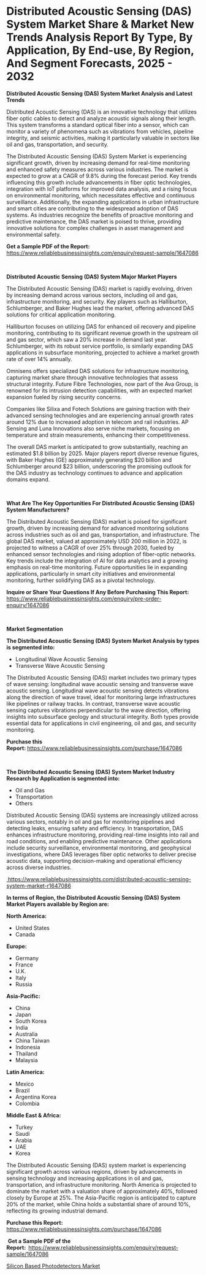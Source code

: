 <p><h1>Distributed Acoustic Sensing (DAS) System Market Share & Market New Trends Analysis Report By Type, By Application, By End-use, By Region, And Segment Forecasts, 2025 - 2032</h1></p><p><strong>Distributed Acoustic Sensing (DAS) System Market Analysis and Latest Trends</strong></p>
<p><p>Distributed Acoustic Sensing (DAS) is an innovative technology that utilizes fiber optic cables to detect and analyze acoustic signals along their length. This system transforms a standard optical fiber into a sensor, which can monitor a variety of phenomena such as vibrations from vehicles, pipeline integrity, and seismic activities, making it particularly valuable in sectors like oil and gas, transportation, and security.</p><p>The Distributed Acoustic Sensing (DAS) System Market is experiencing significant growth, driven by increasing demand for real-time monitoring and enhanced safety measures across various industries. The market is expected to grow at a CAGR of 9.8% during the forecast period. Key trends influencing this growth include advancements in fiber optic technologies, integration with IoT platforms for improved data analysis, and a rising focus on environmental monitoring, which necessitates effective and continuous surveillance. Additionally, the expanding applications in urban infrastructure and smart cities are contributing to the widespread adoption of DAS systems. As industries recognize the benefits of proactive monitoring and predictive maintenance, the DAS market is poised to thrive, providing innovative solutions for complex challenges in asset management and environmental safety.</p></p>
<p><strong>Get a Sample PDF of the Report:&nbsp;</strong> <a href="https://www.reliablebusinessinsights.com/enquiry/request-sample/1647086?utm_campaign=3499&utm_medium=2&utm_source=Github&utm_content=ia&utm_term=29032025&utm_id=distributed-acoustic-sensing-das-system">https://www.reliablebusinessinsights.com/enquiry/request-sample/1647086</a></p>
<p>&nbsp;</p>
<p><strong>Distributed Acoustic Sensing (DAS) System Major Market Players</strong></p>
<p><p>The Distributed Acoustic Sensing (DAS) market is rapidly evolving, driven by increasing demand across various sectors, including oil and gas, infrastructure monitoring, and security. Key players such as Halliburton, Schlumberger, and Baker Hughes lead the market, offering advanced DAS solutions for critical application monitoring.</p><p>Halliburton focuses on utilizing DAS for enhanced oil recovery and pipeline monitoring, contributing to its significant revenue growth in the upstream oil and gas sector, which saw a 20% increase in demand last year. Schlumberger, with its robust service portfolio, is similarly expanding DAS applications in subsurface monitoring, projected to achieve a market growth rate of over 14% annually.</p><p>Omnisens offers specialized DAS solutions for infrastructure monitoring, capturing market share through innovative technologies that assess structural integrity. Future Fibre Technologies, now part of the Ava Group, is renowned for its intrusion detection capabilities, with an expected market expansion fueled by rising security concerns.</p><p>Companies like Silixa and Fotech Solutions are gaining traction with their advanced sensing technologies and are experiencing annual growth rates around 12% due to increased adoption in telecom and rail industries. AP Sensing and Luna Innovations also serve niche markets, focusing on temperature and strain measurements, enhancing their competitiveness.</p><p>The overall DAS market is anticipated to grow substantially, reaching an estimated $1.8 billion by 2025. Major players report diverse revenue figures, with Baker Hughes (GE) approximately generating $20 billion and Schlumberger around $23 billion, underscoring the promising outlook for the DAS industry as technology continues to advance and application domains expand.</p></p>
<p>&nbsp;</p>
<p><strong>What Are The Key Opportunities For Distributed Acoustic Sensing (DAS) System Manufacturers?</strong></p>
<p><p>The Distributed Acoustic Sensing (DAS) market is poised for significant growth, driven by increasing demand for advanced monitoring solutions across industries such as oil and gas, transportation, and infrastructure. The global DAS market, valued at approximately USD 200 million in 2022, is projected to witness a CAGR of over 25% through 2030, fueled by enhanced sensor technologies and rising adoption of fiber-optic networks. Key trends include the integration of AI for data analytics and a growing emphasis on real-time monitoring. Future opportunities lie in expanding applications, particularly in smart city initiatives and environmental monitoring, further solidifying DAS as a pivotal technology.</p></p>
<p><strong>Inquire or Share Your Questions If Any Before Purchasing This Report:</strong> <a href="https://www.reliablebusinessinsights.com/enquiry/pre-order-enquiry/1647086?utm_campaign=3499&utm_medium=2&utm_source=Github&utm_content=ia&utm_term=29032025&utm_id=distributed-acoustic-sensing-das-system">https://www.reliablebusinessinsights.com/enquiry/pre-order-enquiry/1647086</a></p>
<p>&nbsp;</p>
<p><strong>Market Segmentation</strong></p>
<p><strong>The Distributed Acoustic Sensing (DAS) System Market Analysis by types is segmented into:</strong></p>
<p><ul><li>Longitudinal Wave Acoustic Sensing</li><li>Transverse Wave Acoustic Sensing</li></ul></p>
<p><p>The Distributed Acoustic Sensing (DAS) market includes two primary types of wave sensing: longitudinal wave acoustic sensing and transverse wave acoustic sensing. Longitudinal wave acoustic sensing detects vibrations along the direction of wave travel, ideal for monitoring large infrastructures like pipelines or railway tracks. In contrast, transverse wave acoustic sensing captures vibrations perpendicular to the wave direction, offering insights into subsurface geology and structural integrity. Both types provide essential data for applications in civil engineering, oil and gas, and security monitoring.</p></p>
<p><strong>Purchase this Report:&nbsp;</strong><a href="https://www.reliablebusinessinsights.com/purchase/1647086?utm_campaign=3499&utm_medium=2&utm_source=Github&utm_content=ia&utm_term=29032025&utm_id=distributed-acoustic-sensing-das-system">https://www.reliablebusinessinsights.com/purchase/1647086</a></p>
<p>&nbsp;</p>
<p><strong>The Distributed Acoustic Sensing (DAS) System Market Industry Research by Application is segmented into:</strong></p>
<p><ul><li>Oil and Gas</li><li>Transportation</li><li>Others</li></ul></p>
<p><p>Distributed Acoustic Sensing (DAS) systems are increasingly utilized across various sectors, notably in oil and gas for monitoring pipelines and detecting leaks, ensuring safety and efficiency. In transportation, DAS enhances infrastructure monitoring, providing real-time insights into rail and road conditions, and enabling predictive maintenance. Other applications include security surveillance, environmental monitoring, and geophysical investigations, where DAS leverages fiber optic networks to deliver precise acoustic data, supporting decision-making and operational efficiency across diverse industries.</p></p>
<p><a href="https://www.reliablebusinessinsights.com/distributed-acoustic-sensing-system-market-r1647086?utm_campaign=3499&utm_medium=2&utm_source=Github&utm_content=ia&utm_term=29032025&utm_id=distributed-acoustic-sensing-das-system">&nbsp;https://www.reliablebusinessinsights.com/distributed-acoustic-sensing-system-market-r1647086</a></p>
<p><strong>In terms of Region, the Distributed Acoustic Sensing (DAS) System Market Players available by Region are:</strong></p>
<p>
    <p> <strong> North America: </strong>
        <ul>
            <li>United States</li>
            <li>Canada</li>
        </ul>
        </p> 
    <p> <strong> Europe: </strong>
        <ul>
            <li>Germany</li>
            <li>France</li>
            <li>U.K.</li>
            <li>Italy</li>
            <li>Russia</li>
        </ul>
        </p> 
    <p> <strong> Asia-Pacific: </strong>
        <ul>
            <li>China</li>
            <li>Japan</li>
            <li>South Korea</li>
            <li>India</li>
            <li>Australia</li>
            <li>China Taiwan</li>
            <li>Indonesia</li>
            <li>Thailand</li>
            <li>Malaysia</li>
        </ul>
        </p> 
    <p> <strong> Latin America: </strong>
        <ul>
            <li>Mexico</li>
            <li>Brazil</li>
            <li>Argentina Korea</li>
            <li>Colombia</li>
        </ul>
        </p> 
    <p> <strong> Middle East & Africa: </strong>
        <ul>
            <li>Turkey</li>
            <li>Saudi</li>
            <li>Arabia</li>
            <li>UAE</li>
            <li>Korea</li>
        </ul>
    </p>
    </p>
<p><p>The Distributed Acoustic Sensing (DAS) system market is experiencing significant growth across various regions, driven by advancements in sensing technology and increasing applications in oil and gas, transportation, and infrastructure monitoring. North America is projected to dominate the market with a valuation share of approximately 40%, followed closely by Europe at 25%. The Asia-Pacific region is anticipated to capture 20% of the market, while China holds a substantial share of around 10%, reflecting its growing industrial demand.</p></p>
<p><strong>Purchase this Report: </strong><a href="https://www.reliablebusinessinsights.com/purchase/1647086?utm_campaign=3499&utm_medium=2&utm_source=Github&utm_content=ia&utm_term=29032025&utm_id=distributed-acoustic-sensing-das-system">https://www.reliablebusinessinsights.com/purchase/1647086</a></p>
<p>&nbsp;<strong>Get a Sample PDF of the Report:&nbsp;&nbsp;</strong><a href="https://www.reliablebusinessinsights.com/enquiry/request-sample/1647086?utm_campaign=3499&utm_medium=2&utm_source=Github&utm_content=ia&utm_term=29032025&utm_id=distributed-acoustic-sensing-das-system">https://www.reliablebusinessinsights.com/enquiry/request-sample/1647086</a></p>
<p><strong></strong></p>
<p><p><a href="https://github.com/mehakmiamid1/Market-Research-Report-List-1/blob/main/silicon-based-photodetectors-market.md?utm_campaign=3499&utm_medium=2&utm_source=Github&utm_content=ia&utm_term=29032025&utm_id=distributed-acoustic-sensing-das-system">Silicon Based Photodetectors Market</a></p></p>